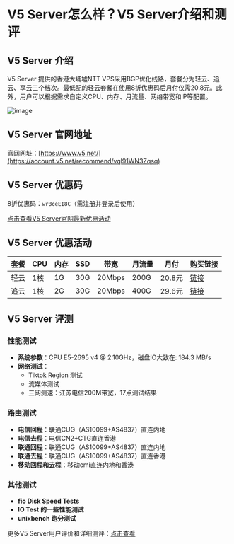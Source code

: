 # V5 Server怎么样？V5 Server介绍和测评

## V5 Server 介绍

V5 Server 提供的香港大埔墟NTT VPS采用BGP优化线路，套餐分为轻云、追云、享云三个档次。最低配的轻云套餐在使用8折优惠码后月付仅需20.8元。此外，用户可以根据需求自定义CPU、内存、月流量、网络带宽和IP等配置。

![image](https://github.com/DeirdreHardacre9756965/V5-Server/assets/169772652/e24fb577-3c16-4daa-9098-ca2ba8fb1287)

## V5 Server 官网地址

官网网址：[https://www.v5.net/](https://account.v5.net/recommend/vql91WN3Zqsq)

## V5 Server 优惠码

8折优惠码：`wrBceEI8C`（需注册并登录后使用）  

[点击查看V5 Server官网最新优惠活动](https://account.v5.net/recommend/vql91WN3Zqsq)

## V5 Server 优惠活动

| 套餐   | CPU | 内存 | SSD  | 带宽  | 月流量 | 月付  | 购买链接 |
|--------|-----|------|------|-------|--------|-------|----------|
| 轻云   | 1核 | 1G   | 30G  | 20Mbps| 200G   | 20.8元| [链接](https://account.v5.net/recommend/vql91WN3Zqsq) |
| 追云   | 1核 | 2G   | 30G  | 20Mbps| 400G   | 29.6元| [链接](https://account.v5.net/recommend/vql91WN3Zqsq) |

## V5 Server 评测

### 性能测试

- **系统参数**：CPU E5-2695 v4 @ 2.10GHz，磁盘IO大致在: 184.3 MB/s
- **网络测试**：
  - Tiktok Region 测试
  - 流媒体测试
  - 三网测速：江苏电信200M带宽，17点测试结果

### 路由测试

- **电信回程**：联通CUG（AS10099+AS4837）直连内地
- **电信去程**：电信CN2+CTG直连香港
- **联通回程**：联通CUG（AS10099+AS4837）直连内地
- **联通去程**：联通CUG（AS10099+AS4837）直连香港
- **移动回程和去程**：移动cmi直连内地和香港

### 其他测试

- **fio Disk Speed Tests**
- **IO Test 的一些性能测试**
- **unixbench 跑分测试**

更多V5 Server用户评价和详细测评：[点击查看](https://account.v5.net/recommend/vql91WN3Zqsq)
